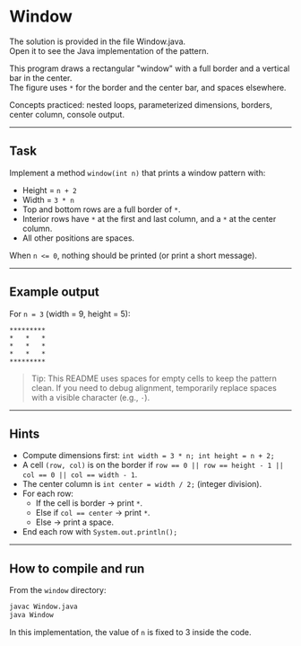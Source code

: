 # Window

The solution is provided in the file Window.java.  
Open it to see the Java implementation of the pattern.

This program draws a rectangular "window" with a full border and a vertical bar in the center.  
The figure uses `*` for the border and the center bar, and spaces elsewhere.

Concepts practiced: nested loops, parameterized dimensions, borders, center column, console output.

---

## Task

Implement a method `window(int n)` that prints a window pattern with:
- Height = `n + 2`
- Width  = `3 * n`
- Top and bottom rows are a full border of `*`.
- Interior rows have `*` at the first and last column, and a `*` at the center column.
- All other positions are spaces.

When `n <= 0`, nothing should be printed (or print a short message).

---

## Example output

For `n = 3` (width = 9, height = 5):

```
*********
*   *   *
*   *   *
*   *   *
*********
```

> Tip: This README uses spaces for empty cells to keep the pattern clean. If you need to debug alignment, temporarily replace spaces with a visible character (e.g., `·`).

---

## Hints

- Compute dimensions first: `int width = 3 * n; int height = n + 2;`
- A cell `(row, col)` is on the border if `row == 0 || row == height - 1 || col == 0 || col == width - 1`.
- The center column is `int center = width / 2;` (integer division).
- For each row:
  - If the cell is border → print `*`.
  - Else if `col == center` → print `*`.
  - Else → print a space.
- End each row with `System.out.println();`

---

## How to compile and run

From the `window` directory:

```bash
javac Window.java
java Window
```

In this implementation, the value of `n` is fixed to 3 inside the code.